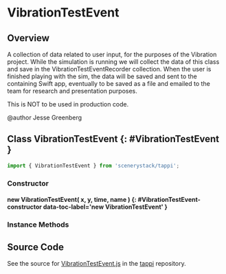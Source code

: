 # VibrationTestEvent

## Overview

A collection of data related to user input, for the purposes of the Vibration project. While
the simulation is running we will collect the data of this class and save in the
VibrationTestEventRecorder collection. When the user is finished playing with the sim, the data
will be saved and sent to the containing Swift app, eventually to be saved as a file and
emailed to the team for research and presentation purposes.

This is NOT to be used in production code.

@author Jesse Greenberg

## Class VibrationTestEvent {: #VibrationTestEvent }


```js
import { VibrationTestEvent } from 'scenerystack/tappi';
```
### Constructor

#### new VibrationTestEvent( x, y, time, name ) {: #VibrationTestEvent-constructor data-toc-label='new VibrationTestEvent' }

### Instance Methods





## Source Code

See the source for [VibrationTestEvent.js](https://github.com/phetsims/tappi/blob/main/js/tracking/VibrationTestEvent.js) in the [tappi](https://github.com/phetsims/tappi) repository.
